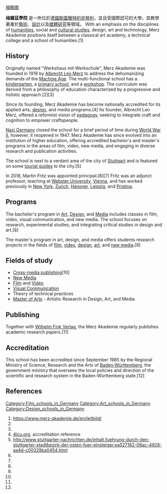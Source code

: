[缩略图](https://zh.wikipedia.org/wiki/File:Merz_Akademie,_Hochschule_für_Gestaltung,_Kunst_und_Medien.jpg "fig:缩略图")

**梅爾茲學院** 是一所位於[德國](https://zh.wikipedia.org/wiki/德國 "wikilink")[斯圖雅特的](https://zh.wikipedia.org/wiki/斯圖雅特 "wikilink")[非營利](https://zh.wikipedia.org/wiki/非營利 "wikilink")，並且受國際認可的大學。其教學著重於[藝術](https://zh.wikipedia.org/wiki/藝術 "wikilink")、[設計](../Page/設計.md "wikilink")以及[媒體研究](../Page/媒體研究.md "wikilink")等領域。 With an emphasis on the disciplines of [humanities](https://zh.wikipedia.org/wiki/humanities "wikilink"), social and [cultural studies](https://zh.wikipedia.org/wiki/cultural_studies "wikilink"), design, art and technology, Merz Akademie positions itself between a classical art academy, a technical college and a school of humanities.\[1\]

## History

Originally named "Werkshaus mit Werkschule", Merz Akademie was founded in 1918 by [Albrecht Leo Merz](https://zh.wikipedia.org/wiki/:de:Albrecht_Leo_Merz "wikilink") to address the dehumanizing demands of the [Machine Age](https://zh.wikipedia.org/wiki/Machine_Age "wikilink"). The multi-functional school has a [kindergarten](https://zh.wikipedia.org/wiki/kindergarten "wikilink"), a [primary school](https://zh.wikipedia.org/wiki/primary_school "wikilink"), and a [workshop](https://zh.wikipedia.org/wiki/workshop "wikilink"). The curriculum was derived from a philosophy of education characterized by a progressive and holistic approach.\[2\]\[3\]

Since its founding, Merz Akademie has become nationally accredited for its applied arts, [design,](https://zh.wikipedia.org/wiki/Design "wikilink") and media programs.\[4\] Its founder, Albrecht Leo Merz, offered a reformist vision of [pedagogy](https://zh.wikipedia.org/wiki/pedagogy "wikilink"), seeking to integrate craft and cognition to empower craftspeople.

[Nazi Germany](https://zh.wikipedia.org/wiki/Nazi_Germany "wikilink") closed the school for a brief period of time during [World War II](https://zh.wikipedia.org/wiki/World_War_II "wikilink"), however, it reopened in 1947. Merz Akademie has since evolved into an institution of higher education, offering accredited bachelor's and master's programs in the areas of film, video, new media, and engaging in diverse research and publication activities.

The school is next to a verdant area of the city of [Stuttgart](https://zh.wikipedia.org/wiki/Stuttgart "wikilink") and is featured on some [tourist guides](https://zh.wikipedia.org/wiki/Stuttgart "wikilink") to the city.\[5\]

In 2016, Martin Fritz was appointed principal.\[6\]\[7\] Fritz was an adjunct professor, teaching at [Webster University](https://zh.wikipedia.org/wiki/Webster_University "wikilink"), [Vienna](https://zh.wikipedia.org/wiki/Vienna "wikilink"), and has worked previously in [New York](https://zh.wikipedia.org/wiki/New_York_City "wikilink"), [Zurich](https://zh.wikipedia.org/wiki/Zurich "wikilink"), [Hanover](https://zh.wikipedia.org/wiki/Hanover "wikilink"), [Leipzig](https://zh.wikipedia.org/wiki/Leipzig "wikilink"), and [Pristina](https://zh.wikipedia.org/wiki/Pristina "wikilink").

## Programs

The bachelor's program in [Art](https://zh.wikipedia.org/wiki/Art "wikilink"), [Design](https://zh.wikipedia.org/wiki/Design "wikilink"), and [Media](https://zh.wikipedia.org/wiki/Mass_media "wikilink") includes classes in film, video, visual communication, and new media. The school focuses on research, experimental studies, and integrating critical studies in design and art.\[8\]

The master's program in art, design, and media offers students research projects in the fields of [film](https://zh.wikipedia.org/wiki/film "wikilink"), [video](https://zh.wikipedia.org/wiki/video "wikilink"), [design](https://zh.wikipedia.org/wiki/design "wikilink"), [art](https://zh.wikipedia.org/wiki/art "wikilink"), and [new media](https://zh.wikipedia.org/wiki/New_media_studies "wikilink").\[9\]

## Fields of study

  - [Cross-media publishing](https://zh.wikipedia.org/wiki/Multimedia "wikilink")\[10\]
  - [New Media](https://zh.wikipedia.org/wiki/New_Media "wikilink")
  - [Film](https://zh.wikipedia.org/wiki/Film "wikilink") and [Video](https://zh.wikipedia.org/wiki/Video "wikilink")
  - [Visual Communication](https://zh.wikipedia.org/wiki/Visual_Communication "wikilink")
  - Theory of technical practices
  - [Master of Arts](https://zh.wikipedia.org/wiki/Master_of_Arts "wikilink") - Artistic Research in Design, Art, and Media

## Publishing

Together with [Wilhelm Fink Verlag](https://zh.wikipedia.org/wiki/:de:Wilhelm_Fink_Verlag "wikilink"), the Merz Akademie regularly publishes academic research papers.\[11\]

## Accreditation

This school has been accredited since September 1985 by the Regional Ministry of Science, Research and the Arts of [Baden-Württemberg](https://zh.wikipedia.org/wiki/Baden-Württemberg "wikilink"), the government ministry that oversees the local policies and direction of the scientific and research system in the Baden-Württemberg state.\[12\]

## References

[Category:Film_schools_in_Germany](https://zh.wikipedia.org/wiki/Category:Film_schools_in_Germany "wikilink") [Category:Art_schools_in_Germany](https://zh.wikipedia.org/wiki/Category:Art_schools_in_Germany "wikilink") [Category:Design_schools_in_Germany](https://zh.wikipedia.org/wiki/Category:Design_schools_in_Germany "wikilink")

1.  <https://www.merz-akademie.de/en/leitbild/>
2.
3.
4.  [4icu.org](https://www.4icu.org/reviews/1759.htm), accreditation reference
5.  <http://www.stuttgarter-nachrichten.de/inhalt.fuehrung-durch-den-stuttgarter-stadtbezirk-der-osten-fuer-einsteiger.ea527162-08ac-4928-aa4d-c00329ba0454.html>
6.
7.
8.
9.
10.
11.
12.